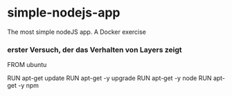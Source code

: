 # simple-nodejs-app
The most simple nodeJS app. A Docker exercise

### erster Versuch, der das Verhalten von Layers zeigt

FROM ubuntu

RUN apt-get update
RUN apt-get -y upgrade
RUN apt-get -y node
RUN apt-get -y npm
